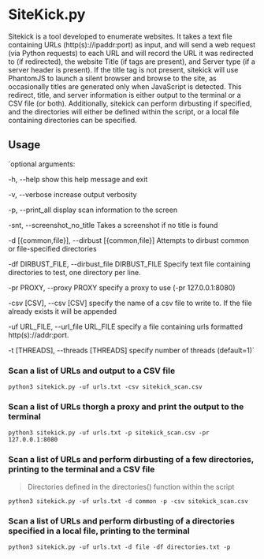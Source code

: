 # SiteKick.py
Sitekick is a tool developed to enumerate websites. It takes a text file containing URLs (http(s)://ipaddr:port) as input, and will send a web request (via Python requests) to each URL and will record the URL it was redirected to (if redirected), the website Title (if <title></title> tags are present), and Server type (if a server header is present). If the title tag is not present, sitekick will use PhantomJS to launch a silent browser and browse to the site, as occasionally titles are generated only when JavaScript is detected. This redirect, title, and server information is either output to the terminal or a CSV file (or both). Additionally, sitekick can perform dirbusting if specified, and the directories will either be defined within the script, or a local file containing directories can be specified.

## Usage
`optional arguments:

  -h, --help            show this help message and exit
  
  -v, --verbose         increase output verbosity
  
  -p, --print_all       display scan information to the screen
  
  -snt, --screenshot_no_title       Takes a screenshot if no title is found
                        
  -d [{common,file}], --dirbust [{common,file}]       Attempts to dirbust common or file-specified directories
                        
  -df DIRBUST_FILE, --dirbust_file DIRBUST_FILE       Specify text file containing directories to test, one directory per line.
                        
  -pr PROXY, --proxy PROXY       specify a proxy to use (-pr 127.0.0.1:8080)
                        
  -csv [CSV], --csv [CSV]       specify the name of a csv file to write to. If the file already exists it will be appended
                        
  -uf URL_FILE, --url_file URL_FILE       specify a file containing urls formatted http(s)://addr:port.
                        
  -t [THREADS], --threads [THREADS]       specify number of threads (default=1)`
                        

### Scan a list of URLs and output to a CSV file
`python3 sitekick.py -uf urls.txt -csv sitekick_scan.csv`

### Scan a list of URLs thorgh a proxy and print the output to the terminal
`python3 sitekick.py -uf urls.txt -p sitekick_scan.csv -pr 127.0.0.1:8080`

### Scan a list of URLs and perform dirbusting of a few directories, printing to the terminal and a CSV file
> Directories defined in the directories() function within the script

`python3 sitekick.py -uf urls.txt -d common -p -csv sitekick_scan.csv`

### Scan a list of URLs and perform dirbusting of a directories specified in a local file, printing to the terminal
`python3 sitekick.py -uf urls.txt -d file -df directories.txt -p`
